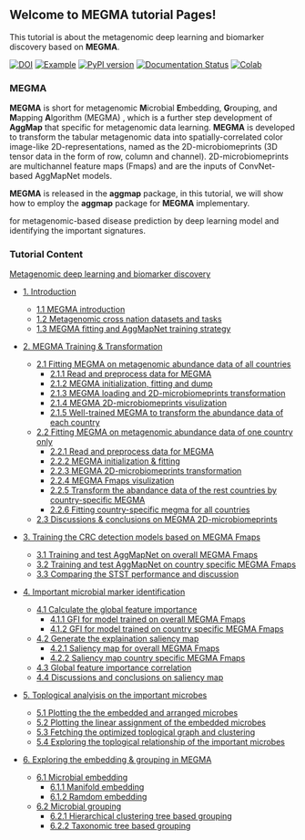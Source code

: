 ## Welcome to MEGMA tutorial Pages!

This tutorial is about the metagenomic deep learning and biomarker discovery based on **MEGMA**.

[![DOI](https://zenodo.org/badge/DOI/10.5281/zenodo.6474351.svg)](https://doi.org/10.5281/zenodo.6474351)
[![Example](https://img.shields.io/badge/Usage-example-green)](https://github.com/shenwanxiang/bidd-aggmap/tree/master/paper/example)
[![PyPI version](https://badge.fury.io/py/aggmap.svg)](https://badge.fury.io/py/aggmap)
[![Documentation Status](https://readthedocs.org/projects/bidd-aggmap/badge/?version=latest)](https://bidd-aggmap.readthedocs.io/en/latest/?badge=latest)
[![Colab](https://colab.research.google.com/assets/colab-badge.svg)](https://colab.research.google.com/drive/1Dkawtw4hanY3ks0mBMqvN1beskF6usjC)


### MEGMA
**MEGMA** is short for metagenomic **M**icrobial **E**mbedding, **G**rouping, and **M**apping **A**lgorithm (MEGMA) , which is a further step development of **AggMap** that specific for metagenomic data learning. **MEGMA** is developed to transform the tabular metagenomic data into spatially-correlated color image-like 2D-representations, named as the 2D-microbiomeprints (3D tensor data in the form of row, column and channel). 2D-microbiomeprints are multichannel feature maps (Fmaps) and are the inputs of ConvNet-based AggMapNet models. 

**MEGMA** is released in the **aggmap** package, in this tutorial, we will show how to employ the **aggmap** package for **MEGMA** implementary.

for metagenomic-based disease prediction by deep learning model and identifying the important signatures.



### Tutorial Content

[Metagenomic deep learning and biomarker discovery](#metagenomic-deep-learning-and-biomarker-discovery)

*   [1\. Introduction](./pages/example_00_Introduction.html)

    *   [1.1 MEGMA introduction](./pages/example_00_Introduction.html#1.1-MEGMA-introduction)
    *   [1.2 Metagenomic cross nation datasets and tasks](./pages/example_00_Introduction.html#1.2-Metagenomic-cross-nation-datasets-and-tasks)
    *   [1.3 MEGMA fitting and AggMapNet training strategy](./pages/example_00_Introduction.html#1.3-MEGMA-fitting-and-AggMapNet-training-strategy)
*   [2\. MEGMA Training & Transformation](./pages/example_01_MEGMA.html)
    *   [2.1 Fitting MEGMA on metagenomic abundance data of all countries](./pages/example_01_MEGMA.html#2.1-Fitting-MEGMA-on-metagenomic-abundance-data-of-all-countries)
        *   [2.1.1 Read and preprocess data for MEGMA](./pages/example_01_MEGMA.html#2.1.1-Read-and-preprocess-data-for-MEGMA)
        *   [2.1.2 MEGMA initialization, fitting and dump](./pages/example_01_MEGMA.html#2.1.2-MEGMA-initialization,-fitting-and-dump)
        *   [2.1.3 MEGMA loading and 2D-microbiomeprints transformation](./pages/example_01_MEGMA.html#2.1.3-MEGMA-loading-and-2D-microbiomeprints-transformation)
        *   [2.1.4 MEGMA 2D-microbiomeprints visulization](./pages/example_01_MEGMA.html#2.1.4-MEGMA-2D-microbiomeprints-visulization)
        *   [2.1.5 Well-trained MEGMA to transform the abundance data of each country](./pages/example_01_MEGMA.html#2.1.5-Well-trained-MEGMA-to-transform-the-abundance-data-of-each-country)
    *   [2.2 Fitting MEGMA on metagenomic abundance data of one country only](./pages/example_01_MEGMA.html#2.2-Fitting-MEGMA-on-metagenomic-abundance-data-of-one-country-only)
        *   [2.2.1 Read and preprocess data for MEGMA](./pages/example_01_MEGMA.html#2.2.1-Read-and-preprocess-data-for-MEGMA)
        *   [2.2.2 MEGMA initialization & fitting](./pages/example_01_MEGMA.html#2.2.2-MEGMA-initialization-&-fitting)
        *   [2.2.3 MEGMA 2D-microbiomeprints transformation](./pages/example_01_MEGMA.html#2.2.3-MEGMA-2D-microbiomeprints-transformation)
        *   [2.2.4 MEGMA Fmaps visulization](./pages/example_01_MEGMA.html#2.2.4-MEGMA-Fmaps-visulization)
        *   [2.2.5 Transform the abandance data of the rest countries by country-specific MEGMA](./pages/example_01_MEGMA.html#2.2.5-Transform-the-abandance-data-of-the-rest-countries-by-country-specific-MEGMA)
        *   [2.2.6 Fitting country-specific megma for all countries](./pages/example_01_MEGMA.html#2.2.6-Fitting-country-specific-megma-for-all-countries)
    *   [2.3 Discussions & conclusions on MEGMA 2D-microbiomeprints](./pages/example_01_MEGMA.html#2.3-Discussions-&-conclusions-on-MEGMA-2D-microbiomeprints)
*   [3\. Training the CRC detection models based on MEGMA Fmaps](./pages/example_02_AggMapNet.html)
    *   [3.1 Training and test AggMapNet on overall MEGMA Fmaps](./pages/example_02_AggMapNet.html#3.1-Training-and-test-AggMapNet-on-overall-MEGMA-Fmaps)
    *   [3.2 Training and test AggMapNet on country specific MEGMA Fmaps](./pages/example_02_AggMapNet.html#3.2-Training-and-test-AggMapNet-on-country-specific-MEGMA-Fmaps)
    *   [3.3 Comparing the STST performance and discussion](./pages/example_02_AggMapNet.html#3.3-Comparing-the-STST-performance-and-discussion)
*   [4\. Important microbial marker identification](./pages/example_03_Explaination.html)
    *   [4.1 Calculate the global feature importance](./pages/example_03_Explaination.html#4.1-Calculate-the-global-feature-importance)
        *   [4.1.1 GFI for model trained on overall MEGMA Fmaps](./pages/example_03_Explaination.html#4.1.1-GFI-for-model-trained-on-overall-MEGMA-Fmaps)
        *   [4.1.2 GFI for model trained on country specific MEGMA Fmaps](./pages/example_03_Explaination.html#4.1.2-GFI-for-model-trained-on-country-specific-MEGMA-Fmaps)
    *   [4.2 Generate the explaination saliency map](./pages/example_03_Explaination.html#4.2-Generate-the-explaination-saliency-map)
        *   [4.2.1 Saliency map for overall MEGMA Fmaps](./pages/example_03_Explaination.html#4.2.1-Saliency-map-for-overall-MEGMA-Fmaps)
        *   [4.2.2 Saliency map country specific MEGMA Fmaps](./pages/example_03_Explaination.html#4.2.2-Saliency-map-country-specific-MEGMA-Fmaps)
    *   [4.3 Global feature importance correlation](./pages/example_03_Explaination.html#4.3-Global-feature-importance-correlation)
    *   [4.4 Discussions and conclusions on saliency map](./pages/example_03_Explaination.html#4.4-Discussions-and-conclusions-on-saliency-map)
*   [5\. Toplogical analyisis on the important microbes](./pages/example_04_toplogical_analyisis.html)
    *   [5.1 Plotting the the embedded and arranged microbes](./pages/example_04_toplogical_analyisis.html#5.1-Plotting-the-the-embedded-and-arranged-microbes)
    *   [5.2 Plotting the linear assignment of the embedded microbes](./pages/example_04_toplogical_analyisis.html#5.2-Plotting-the-linear-assignment-of-the-embedded-microbes)
    *   [5.3 Fetching the optimized toplogical graph and clustering](./pages/example_04_toplogical_analyisis.html#5.3-Fetching-the-optimized-toplogical-graph-and-clustering)
    *   [5.4 Exploring the toplogical relationship of the important microbes](./pages/example_04_toplogical_analyisis.html#5.4-Exploring-the-toplogical-relationship-of-the-important-microbes)
*   [6\. Exploring the embedding & grouping in MEGMA](./pages/example_05_embedding_grouping.html)
    *   [6.1 Microbial embedding](./pages/example_05_embedding_grouping.html#6.1-Microbial-embedding)
        *   [6.1.1 Manifold embedding](./pages/example_05_embedding_grouping.html#6.1.1-Manifold-embedding)
        *   [6.1.2 Ramdom embedding](./pages/example_05_embedding_grouping.html#6.1.2-Ramdom-embedding)
    *   [6.2 Microbial grouping](./pages/example_05_embedding_grouping.html#6.2-Microbial-grouping)
        *   [6.2.1 Hierarchical clustering tree based grouping](./pages/example_05_embedding_grouping.html#6.2.1-Hierarchical-clustering-tree-based-grouping)
        *   [6.2.2 Taxonomic tree based grouping](./pages/example_05_embedding_grouping.html#6.2.2-Taxonomic-tree-based-grouping)
